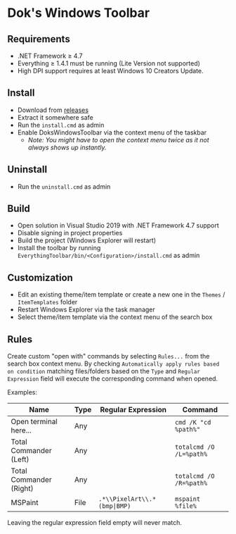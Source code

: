 Dok's Windows Toolbar
=================

Requirements
------------

- .NET Framework &ge; 4.7
- Everything &ge; 1.4.1 must be running (Lite Version not supported)
- High DPI support requires at least Windows 10 Creators Update.

Install
-------

- Download from [releases](/)
- Extract it somewhere safe
- Run the `install.cmd` as admin
- Enable DoksWindowsToolbar via the context menu of the taskbar
  - *Note: You might have to open the context menu twice as it not always shows up instantly.*

Uninstall
---------

- Run the `uninstall.cmd` as admin

Build
-----

- Open solution in Visual Studio 2019 with .NET Framework 4.7 support
- Disable signing in project properties
- Build the project (Windows Explorer will restart)
- Install the toolbar by running `EverythingToolbar/bin/<Configuration>/install.cmd` as admin

Customization
-------------

- Edit an existing theme/item template or create a new one in the `Themes` / `ItemTemplates` folder
- Restart Windows Explorer via the task manager
- Select theme/item template via the context menu of the search box

Rules
-----

Create custom "open with" commands by selecting `Rules...` from the search box context menu. By checking `Automatically apply rules based on condition` matching files/folders based on the `Type` and `Regular Expression` field will execute the corresponding command when opened.

Examples:

| Name                     | Type | Regular Expression           | Command                 |
|--------------------------|------|------------------------------|-------------------------|
| Open terminal here...    | Any  |                              | `cmd /K "cd %path%"`    |
| Total Commander (Left)   | Any  |                              | `totalcmd /O /L=%path%` |
| Total Commander (Right)  | Any  |                              | `totalcmd /O /R=%path%` |
| MSPaint                  | File | `.*\\PixelArt\\.*(bmp\|BMP)` | `mspaint %file%`        |

Leaving the regular expression field empty will never match.
